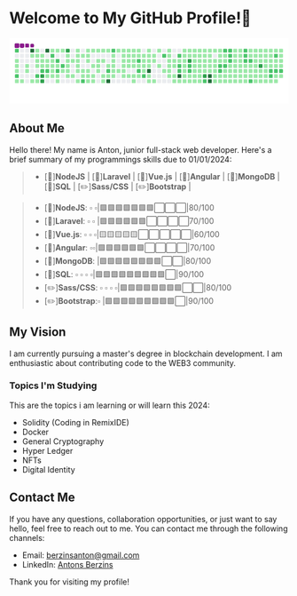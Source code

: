<!--
### Hi there 

**PejarRu/PejarRu** is a ✨ _special_ ✨ repository because its `README.md` (this file) appears on your GitHub profile.

Here are some ideas to get you started:

- 🔭 I’m currently working on ...
- 🌱 I’m currently learning ...
- 👯 I’m looking to collaborate on ...
- 🤔 I’m looking for help with ...
- 💬 Ask me about ...
- 📫 How to reach me: ...
- 😄 Pronouns: ...
- ⚡ Fun fact: ...
-->
# Welcome to My GitHub Profile!👋
![Profile Banner](https://raw.githubusercontent.com/elihwyma/elihwyma/snake/github-contribution-grid-snake.gif)
## About Me

Hello there! My name is Anton, junior full-stack web developer. Here's a brief summary of my programmings skills due to 01/01/2024:

> - [📡]**NodeJS** | [📡]**Laravel** | [📏]**Vue.js** | [📏]**Angular** | [🧱]**MongoDB** | [🧱]**SQL** | [✏️]**Sass/CSS** | [✏️]**Bootstrap** |

> - [📡]**NodeJS**: ▫ ▫|🟩🟩🟩🟩🟩🟩🟩⬜⬜⬜|80/100
> - [📡]**Laravel**: ▫ ▫ |🟩🟩🟩🟩🟩🟩⬜⬜⬜⬜70/100
> - [📏]**Vue.js**: ▫ ▫ ▫|🟨🟨🟨🟨🟨⬜⬜⬜⬜⬜|60/100
> - [📏]**Angular**:  ▫▫|🟩🟩🟩🟩🟩🟩⬜⬜⬜⬜|70/100
> - [🧱]**MongoDB**: |🟩🟩🟩🟩🟩🟩🟩🟩⬜⬜|80/100
> - [🧱]**SQL**: ▫ ▫ ▫ ▫|🟩🟩🟩🟩🟩🟩🟩🟩🟩⬜|90/100
> - [✏️]**Sass/CSS**: ▫ ▫ ▫ ▫|🟩🟩🟩🟩🟩🟩🟩🟩⬜⬜|80/100
> - [✏️]**Bootstrap**:▫ |🟩🟩🟩🟩🟩🟩🟩🟩🟩⬜|90/100

## My Vision
I am currently pursuing a master's degree in blockchain development. I am enthusiastic about contributing code to the WEB3 community.

### Topics I'm Studying
This are the topics i am learning or will learn this 2024:
 - Solidity (Coding in RemixIDE)
 - Docker
 - General Cryptography
 - Hyper Ledger
 - NFTs
 - Digital Identity

   
<!--
## Profile README

You've reached the secret section of my GitHub profile. Here, you'll find more information about me and my projects. Feel free to explore and connect!

Check out my [portfolio website](https://example.com) to see my latest projects and learn more about my work.

## Pinned Projects

Take a look at some of my top projects that showcase my skills and experience. Click on the links below to explore them:

- [real-habitat](https://github.com/PejarRu/real-habitat)
- [angular-foodscore](https://github.com/PejarRu/angular-foodscore)

## Project READMEs

I try to of accompany my projects by a detailed README.md file. I believe in providing clear and concise documentation, so you'll find GIFs and images to demonstrate the functionality and features of my projects. Check out the following examples:

- [Project 1](https://github.com/PejarRu/project1): A fully functional web application with user authentication and product checkout.
- [Project 2](https://github.com/PejarRu/project2): An interactive dashboard showcasing real-time data visualizations.

Feel free to explore the repositories and discover more about the projects.
-->
## Contact Me

If you have any questions, collaboration opportunities, or just want to say hello, feel free to reach out to me. You can contact me through the following channels:

- Email: [berzinsanton@gmail.com](mailto:berzinsanton@gmail.com)
- LinkedIn: [Antons Berzins]([Antons (https://www.linkedin.com/in/antons-berzins-2890b5222/))

Thank you for visiting my profile!

